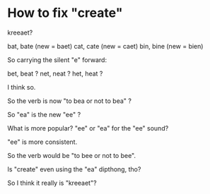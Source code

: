 # How to fix "create"

kreeaet?

bat, bate (new = baet)
cat, cate (new = caet)
bin, bine (new = bien)

So carrying the silent "e" forward:

bet, beat ?
net, neat ?
het, heat ?

I think so.

So the verb is now "to bea or not to bea" ?

So "ea" is the new "ee" ?

What is more popular? "ee" or "ea"  for the "ee" sound?

"ee" is more consistent.

So the verb would be "to bee or not to bee".

Is "create" even using the "ea" dipthong, tho?

So I think it really is "kreeaet"?
